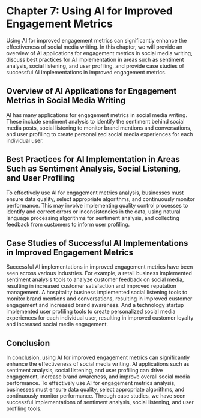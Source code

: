 Chapter 7: Using AI for Improved Engagement Metrics
===================================================

Using AI for improved engagement metrics can significantly enhance the effectiveness of social media writing. In this chapter, we will provide an overview of AI applications for engagement metrics in social media writing, discuss best practices for AI implementation in areas such as sentiment analysis, social listening, and user profiling, and provide case studies of successful AI implementations in improved engagement metrics.

Overview of AI Applications for Engagement Metrics in Social Media Writing
--------------------------------------------------------------------------

AI has many applications for engagement metrics in social media writing. These include sentiment analysis to identify the sentiment behind social media posts, social listening to monitor brand mentions and conversations, and user profiling to create personalized social media experiences for each individual user.

Best Practices for AI Implementation in Areas Such as Sentiment Analysis, Social Listening, and User Profiling
--------------------------------------------------------------------------------------------------------------

To effectively use AI for engagement metrics analysis, businesses must ensure data quality, select appropriate algorithms, and continuously monitor performance. This may involve implementing quality control processes to identify and correct errors or inconsistencies in the data, using natural language processing algorithms for sentiment analysis, and collecting feedback from customers to inform user profiling.

Case Studies of Successful AI Implementations in Improved Engagement Metrics
----------------------------------------------------------------------------

Successful AI implementations in improved engagement metrics have been seen across various industries. For example, a retail business implemented sentiment analysis tools to analyze customer feedback on social media, resulting in increased customer satisfaction and improved reputation management. A hospitality business implemented social listening tools to monitor brand mentions and conversations, resulting in improved customer engagement and increased brand awareness. And a technology startup implemented user profiling tools to create personalized social media experiences for each individual user, resulting in improved customer loyalty and increased social media engagement.

Conclusion
----------

In conclusion, using AI for improved engagement metrics can significantly enhance the effectiveness of social media writing. AI applications such as sentiment analysis, social listening, and user profiling can drive engagement, increase brand awareness, and improve overall social media performance. To effectively use AI for engagement metrics analysis, businesses must ensure data quality, select appropriate algorithms, and continuously monitor performance. Through case studies, we have seen successful implementations of sentiment analysis, social listening, and user profiling tools.
